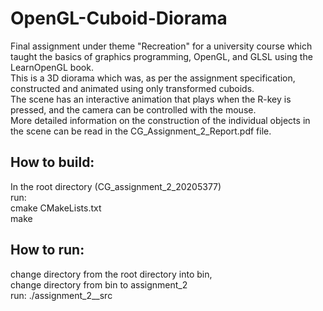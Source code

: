 # OpenGL-Cuboid-Diorama
 Final assignment under theme "Recreation" for a university course which taught the basics of graphics programming, OpenGL, and GLSL using the LearnOpenGL book.  
 This is a 3D diorama which was, as per the assignment specification, constructed and animated using only transformed cuboids.  
 The scene has an interactive animation that plays when the R-key is pressed, and the camera can be controlled with the mouse.  
 More detailed information on the construction of the individual objects in the scene can be read in the CG_Assignment_2_Report.pdf file.  

## How to build:
In the root directory (CG_assignment_2_20205377)  
run:  
cmake CMakeLists.txt  
make  

## How to run:
change directory from the root directory into bin,  
change directory from bin to assignment_2  
run: ./assignment_2__src  

